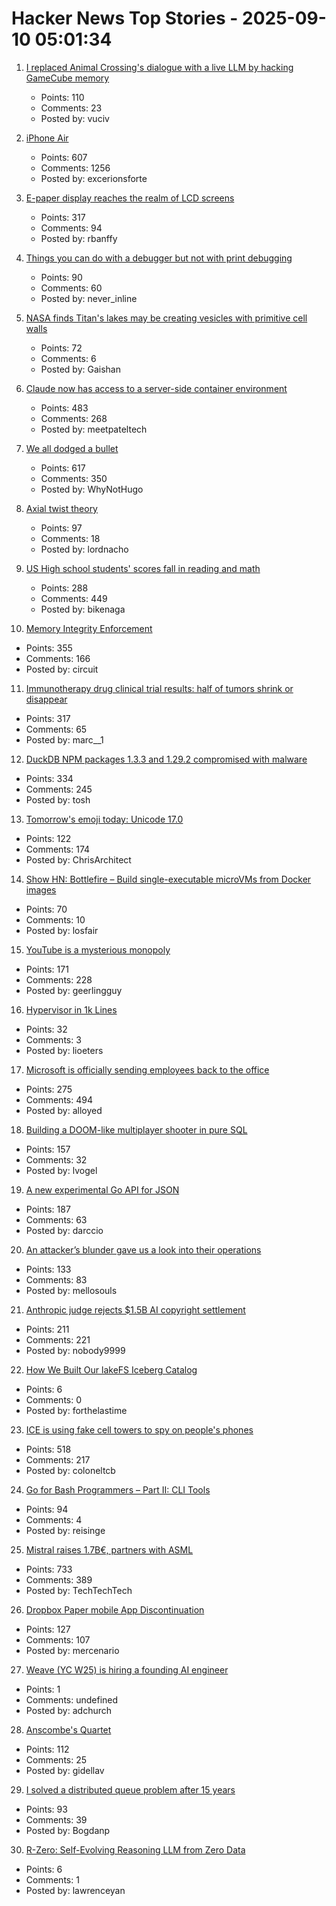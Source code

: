 # Hacker News Top Stories - 2025-09-10 05:01:34

1. [I replaced Animal Crossing's dialogue with a live LLM by hacking GameCube memory](https://joshfonseca.com/blogs/animal-crossing-llm)
   - Points: 110
   - Comments: 23
   - Posted by: vuciv

2. [iPhone Air](https://www.apple.com/newsroom/2025/09/introducing-iphone-air-a-powerful-new-iphone-with-a-breakthrough-design/)
   - Points: 607
   - Comments: 1256
   - Posted by: excerionsforte

3. [E-paper display reaches the realm of LCD screens](https://spectrum.ieee.org/e-paper-display-modos)
   - Points: 317
   - Comments: 94
   - Posted by: rbanffy

4. [Things you can do with a debugger but not with print debugging](https://mahesh-hegde.github.io/posts/what_debugger_can/)
   - Points: 90
   - Comments: 60
   - Posted by: never_inline

5. [NASA finds Titan's lakes may be creating vesicles with primitive cell walls](https://www.sciencedaily.com/releases/2025/08/250831112449.htm)
   - Points: 72
   - Comments: 6
   - Posted by: Gaishan

6. [Claude now has access to a server-side container environment](https://www.anthropic.com/news/create-files)
   - Points: 483
   - Comments: 268
   - Posted by: meetpateltech

7. [We all dodged a bullet](https://xeiaso.net/notes/2025/we-dodged-a-bullet/)
   - Points: 617
   - Comments: 350
   - Posted by: WhyNotHugo

8. [Axial twist theory](https://en.wikipedia.org/wiki/Axial_twist_theory)
   - Points: 97
   - Comments: 18
   - Posted by: lordnacho

9. [US High school students' scores fall in reading and math](https://apnews.com/article/naep-reading-math-scores-12th-grade-c18d6e3fbc125f12948cc70cb85a520a)
   - Points: 288
   - Comments: 449
   - Posted by: bikenaga

10. [Memory Integrity Enforcement](https://security.apple.com/blog/memory-integrity-enforcement/)
   - Points: 355
   - Comments: 166
   - Posted by: circuit

11. [Immunotherapy drug clinical trial results: half of tumors shrink or disappear](https://www.rockefeller.edu/news/38120-immunotherapy-drug-eliminates-aggressive-cancers-in-clinical-trial/)
   - Points: 317
   - Comments: 65
   - Posted by: marc__1

12. [DuckDB NPM packages 1.3.3 and 1.29.2 compromised with malware](https://github.com/duckdb/duckdb-node/security/advisories/GHSA-w62p-hx95-gf2c)
   - Points: 334
   - Comments: 245
   - Posted by: tosh

13. [Tomorrow's emoji today: Unicode 17.0](https://jenniferdaniel.substack.com/p/tomorrows-emoji-today-unicode-170)
   - Points: 122
   - Comments: 174
   - Posted by: ChrisArchitect

14. [Show HN: Bottlefire – Build single-executable microVMs from Docker images](https://bottlefire.dev/)
   - Points: 70
   - Comments: 10
   - Posted by: losfair

15. [YouTube is a mysterious monopoly](https://anderegg.ca/2025/09/08/youtube-is-a-mysterious-monopoly)
   - Points: 171
   - Comments: 228
   - Posted by: geerlingguy

16. [Hypervisor in 1k Lines](https://1000hv.seiya.me/en)
   - Points: 32
   - Comments: 3
   - Posted by: lioeters

17. [Microsoft is officially sending employees back to the office](https://www.businessinsider.com/microsoft-send-employees-back-to-office-rto-remote-work-2025-9)
   - Points: 275
   - Comments: 494
   - Posted by: alloyed

18. [Building a DOOM-like multiplayer shooter in pure SQL](https://cedardb.com/blog/doomql/)
   - Points: 157
   - Comments: 32
   - Posted by: lvogel

19. [A new experimental Go API for JSON](https://go.dev/blog/jsonv2-exp)
   - Points: 187
   - Comments: 63
   - Posted by: darccio

20. [An attacker’s blunder gave us a look into their operations](https://www.huntress.com/blog/rare-look-inside-attacker-operation)
   - Points: 133
   - Comments: 83
   - Posted by: mellosouls

21. [Anthropic judge rejects $1.5B AI copyright settlement](https://news.bloomberglaw.com/ip-law/anthropic-judge-blasts-copyright-pact-as-nowhere-close-to-done)
   - Points: 211
   - Comments: 221
   - Posted by: nobody9999

22. [How We Built Our lakeFS Iceberg Catalog](https://lakefs.io/blog/how-we-built-lakefs-iceberg-catalog/)
   - Points: 6
   - Comments: 0
   - Posted by: forthelastime

23. [ICE is using fake cell towers to spy on people's phones](https://www.forbes.com/sites/the-wiretap/2025/09/09/how-ice-is-using-fake-cell-towers-to-spy-on-peoples-phones/)
   - Points: 518
   - Comments: 217
   - Posted by: coloneltcb

24. [Go for Bash Programmers – Part II: CLI Tools](https://github.com/go-monk/from-bash-to-go-part-ii)
   - Points: 94
   - Comments: 4
   - Posted by: reisinge

25. [Mistral raises 1.7B€, partners with ASML](https://mistral.ai/news/mistral-ai-raises-1-7-b-to-accelerate-technological-progress-with-ai)
   - Points: 733
   - Comments: 389
   - Posted by: TechTechTech

26. [Dropbox Paper mobile App Discontinuation](https://help.dropbox.com/installs/paper-mobile-discontinuation)
   - Points: 127
   - Comments: 107
   - Posted by: mercenario

27. [Weave (YC W25) is hiring a founding AI engineer](https://www.ycombinator.com/companies/weave-3/jobs/SqFnIFE-founding-ai-engineer)
   - Points: 1
   - Comments: undefined
   - Posted by: adchurch

28. [Anscombe's Quartet](https://en.wikipedia.org/wiki/Anscombe%27s_quartet)
   - Points: 112
   - Comments: 25
   - Posted by: gidellav

29. [I solved a distributed queue problem after 15 years](https://www.dbos.dev/blog/durable-queues)
   - Points: 93
   - Comments: 39
   - Posted by: Bogdanp

30. [R-Zero: Self-Evolving Reasoning LLM from Zero Data](https://arxiv.org/abs/2508.05004)
   - Points: 6
   - Comments: 1
   - Posted by: lawrenceyan

